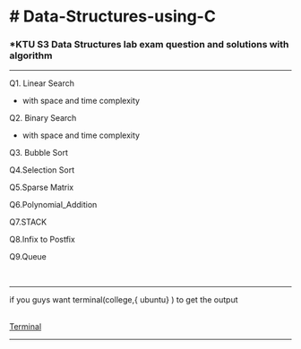 <h1> # Data-Structures-using-C </h1>

<h3>*KTU S3 Data Structures lab exam question and solutions with algorithm</h3>

<hr>

Q1. Linear Search <br>

  * with space and time complexity

Q2. Binary Search <br>

  * with space and time complexity

Q3. Bubble Sort

Q4.Selection Sort

Q5.Sparse Matrix 

Q6.Polynomial_Addition

Q7.STACK

Q8.Infix to Postfix

Q9.Queue

<br>
<hr>
if you guys want terminal(college,{ ubuntu} ) to get the output 
<br>
<br>

[Terminal](https://github.com/joshyajith863/html_with_Basic_Css/blob/main/Ubuntu%20Terminal%20Simulator.html)

<hr>
